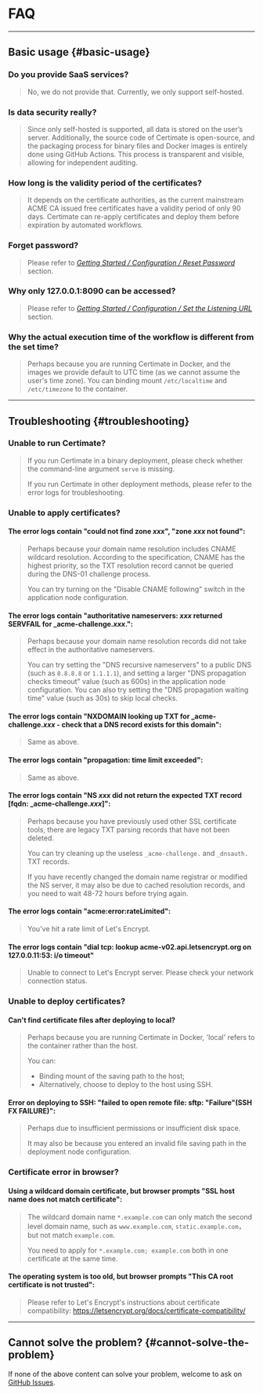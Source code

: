 ﻿# FAQ

---

## Basic usage {#basic-usage}

### Do you provide SaaS services?

> No, we do not provide that. Currently, we only support self-hosted.

### Is data security really?

> Since only self-hosted is supported, all data is stored on the user’s server. Additionally, the source code of Certimate is open-source, and the packaging process for binary files and Docker images is entirely done using GitHub Actions. This process is transparent and visible, allowing for independent auditing.

### How long is the validity period of the certificates?

> It depends on the certificate authorities, as the current mainstream ACME CA issued free certificates have a validity period of only 90 days. Certimate can re-apply certificates and deploy them before expiration by automated workflows.

### Forget password?

> Please refer to _[Getting Started / Configuration / Reset Password](/docs/getting-started/configuration#reset-password)_ section.

### Why only 127.0.0.1:8090 can be accessed?

> Please refer to _[Getting Started / Configuration / Set the Listening URL](/docs/getting-started/configuration#set-listening-url)_ section.

### Why the actual execution time of the workflow is different from the set time?

> Perhaps because you are running Certimate in Docker, and the images we provide default to UTC time (as we cannot assume the user's time zone). You can binding mount `/etc/localtime` and `/etc/timezone` to the container.

---

## Troubleshooting {#troubleshooting}

### Unable to run Certimate?

> If you run Certimate in a binary deployment, please check whether the command-line argument `serve` is missing.
>
> If you run Certimate in other deployment methods, please refer to the error logs for troubleshooting.

### Unable to apply certificates?

#### The error logs contain "could not find zone _xxx_", "zone _xxx_ not found":

> Perhaps because your domain name resolution includes CNAME wildcard resolution. According to the specification, CNAME has the highest priority, so the TXT resolution record cannot be queried during the DNS-01 challenge process.
>
> You can try turning on the "Disable CNAME following" switch in the application node configuration.

#### The error logs contain "authoritative nameservers: _xxx_ returned SERVFAIL for \_acme-challenge._xxx_.":

> Perhaps because your domain name resolution records did not take effect in the authoritative nameservers.
>
> You can try setting the "DNS recursive nameservers" to a public DNS (such as `8.8.8.8` or `1.1.1.1`), and setting a larger "DNS propagation checks timeout" value (such as 600s) in the application node configuration. You can also try setting the "DNS propagation waiting time" value (such as 30s) to skip local checks.

#### The error logs contain "NXDOMAIN looking up TXT for \_acme-challenge._xxx_ - check that a DNS record exists for this domain":

> Same as above.

#### The error logs contain "propagation: time limit exceeded":

> Same as above.

#### The error logs contain "NS _xxx_ did not return the expected TXT record \[fqdn: \_acme-challenge._xxx_\]":

> Perhaps because you have previously used other SSL certificate tools, there are legacy TXT parsing records that have not been deleted.
>
> You can try cleaning up the useless `_acme-challenge.` and `_dnsauth.` TXT records.
>
> If you have recently changed the domain name registrar or modified the NS server, it may also be due to cached resolution records, and you need to wait 48-72 hours before trying again.

#### The error logs contain "acme:error:rateLimited":

> You've hit a rate limit of Let's Encrypt.

#### The error logs contain "dial tcp: lookup acme-v02.api.letsencrypt.org on 127.0.0.11:53: i/o timeout"

> Unable to connect to Let's Encrypt server. Please check your network connection status.

### Unable to deploy certificates?

#### Can't find certificate files after deploying to local?

> Perhaps because you are running Certimate in Docker, 'local' refers to the container rather than the host.
>
> You can:
>
> - Binding mount of the saving path to the host;
> - Alternatively, choose to deploy to the host using SSH.

#### Error on deploying to SSH: "failed to open remote file: sftp: "Failure"(SSH FX FAILURE)":

> Perhaps due to insufficient permissions or insufficient disk space.
>
> It may also be because you entered an invalid file saving path in the deployment node configuration.

### Certificate error in browser?

#### Using a wildcard domain certificate, but browser prompts "SSL host name does not match certificate":

> The wildcard domain name `*.example.com` can only match the second level domain name, such as `www.example.com`, `static.example.com`，but not match `example.com`.
>
> You need to apply for `*.example.com; example.com` both in one certificate at the same time.

#### The operating system is too old, but browser prompts "This CA root certificate is not trusted":

> Please refer to Let's Encrypt's instructions about certificate compatibility:
> https://letsencrypt.org/docs/certificate-compatibility/

---

## Cannot solve the problem? {#cannot-solve-the-problem}

If none of the above content can solve your problem, welcome to ask on [GitHub Issues](https://github.com/certimate-go/certimate/issues).
